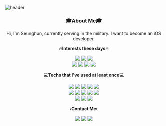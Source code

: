 ![header](https://capsule-render.vercel.app/api?type=Rounded&color=gradient&height=250&section=header&text=SeunghunShin&fontSize=100&animation=fadeIn)

<h3 align="center">🎓About Me🎓</h3>
<p align="center"> Hi, I'm Seunghun, currently serving in the military. I want to become an iOS developer.
<p align="center">🔥<strong>Interests these days</strong>🔥</p>
<p align="center">
  <img src=https://img.shields.io/badge/Kaggle-20BEFF?style=flat-square&logo=Kaggle&logoColor=white>
  <img src=https://img.shields.io/badge/Codeforces-1F8ACB?style=flat-square&logo=Codeforces&logoColor=white>
  <img src=https://img.shields.io/badge/LeetCode-FFA116?style=flat-square&logo=LeetCode&logoColor=white>
  <br>
  <img src=https://img.shields.io/badge/Tesla-CC0000?style=flat-square&logo=Tesla&logoColor=white>
  <img src=https://img.shields.io/badge/Keras-D00000?style=flat-square&logo=Keras&logoColor=white>
  <img src=https://img.shields.io/badge/YouTubeMusic-FF0000?style=flat-square&logo=YouTube-Music&logoColor=white>
  <img src=https://img.shields.io/badge/Netflix-E50914?style=flat-square&logo=Netflix&logoColor=white>
</p>
<p align="center">💻<strong>Techs that I've used at least once</strong>💻</p> 
<p align="center">
  <img src=https://img.shields.io/badge/Python-3766AB?style=flat-square&logo=Python&logoColor=white>
  <img src=https://img.shields.io/badge/C++-00599C?style=flat-square&logo=C%2B%2B&logoColor=white>
  <img src=https://img.shields.io/badge/C-A8B9CC?style=flat-square&logo=C&logoColor=white>
  <img src=https://img.shields.io/badge/Swift-FA7343?style=flat-square&logo=Swift&logoColor=white>
  <img src=https://img.shields.io/badge/Java-007396?style=flat-square&logo=Java&logoColor=white>
  <br>
  <img src=https://img.shields.io/badge/JavaScript-F7DF1E6?style=flat-square&logo=JavaScript&logoColor=white>
  <img src=https://img.shields.io/badge/CSS3-1572B6?style=flat-square&logo=CSS3&logoColor=white>
  <img src=https://img.shields.io/badge/HTML5-E34F26?style=flat-square&logo=HTML5&logoColor=white>
  <img src=https://img.shields.io/badge/MySQL-4479A1?style=flat-square&logo=MySQL&logoColor=white>
  <img src=https://img.shields.io/badge/PHP-777BB4?style=flat-square&logo=PHP&logoColor=white>
  <br>
  <img src=https://img.shields.io/badge/TensorFlow-FF6F00?style=flat-square&logo=TensorFlow&logoColor=white>
  <img src=https://img.shields.io/badge/pandas-150458?style=flat-square&logo=pandas&logoColor=white>
  <img src=https://img.shields.io/badge/GoogleColab-F9AB00?style=flat-square&logo=Google-Colab&logoColor=white>
</p>
<p align="center">📞<strong>Contact Me</strong>📞</p>
<p align="center">
  <a href="mailto:18shshin@gmail.com"><img src=https://img.shields.io/badge/Gmail-EA4335?style=flat-square&logo=Gmail&logoColor=white></a>
  <a href="https://www.linkedin.com/in/seunghun-shin-8842a8186"><img src=https://img.shields.io/badge/LinkedIn-0A66C2?style=flat-square&logo=LinkedIn&logoColor=white></a>
  <a href="https://www.github.com/softho0n"><img src=https://img.shields.io/badge/github-181717?style=flat-square&logo=github&logoColor=white></a>
</p>
